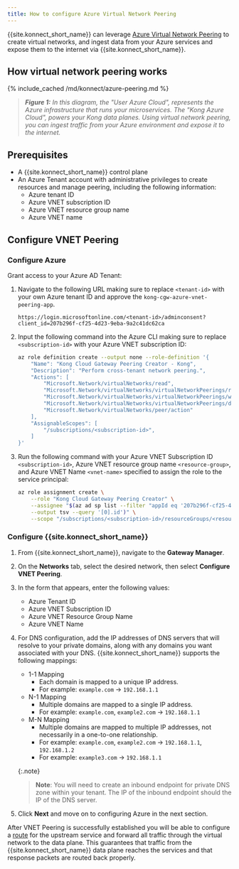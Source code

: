 ```yaml
---
title: How to configure Azure Virtual Network Peering
---
```


{{site.konnect_short_name}} can leverage [Azure Virtual Network Peering](https://learn.microsoft.com/en-us/azure/virtual-network/virtual-network-peering-overview) to create virtual networks, and ingest data from your Azure services and expose them to the internet via {{site.konnect_short_name}}. 

## How virtual network peering works

{% include_cached /md/konnect/azure-peering.md %}
> _**Figure 1:** In this diagram, the "User Azure Cloud", represents the Azure infrastructure that runs your microservices. The "Kong Azure Cloud", powers your Kong data planes. Using virtual network peering, you can ingest traffic from your Azure environment and expose it to the internet._

## Prerequisites

* A {{site.konnect_short_name}} control plane
* An Azure Tenant account with administrative privileges to create resources and manage peering, including the following information:
  * Azure tenant ID
  * Azure VNET subscription ID
  * Azure VNET resource group name
  * Azure VNET name

## Configure VNET Peering

### Configure Azure

Grant access to your Azure AD Tenant: 

1. Navigate to the following URL making sure to replace `<tenant-id>` with your own Azure tenant ID and approve the `kong-cgw-azure-vnet-peering-app`. 

    `https://login.microsoftonline.com/<tenant-id>/adminconsent?client_id=207b296f-cf25-4d23-9eba-9a2c41dc62ca`

1. Input the following command into the Azure CLI making sure to replace `<subscription-id>` with your Azure VNET subscription ID:
    
    ```bash
    az role definition create --output none --role-definition '{
        "Name": "Kong Cloud Gateway Peering Creator - Kong",
        "Description": "Perform cross-tenant network peering.",
        "Actions": [
            "Microsoft.Network/virtualNetworks/read",
            "Microsoft.Network/virtualNetworks/virtualNetworkPeerings/read",
            "Microsoft.Network/virtualNetworks/virtualNetworkPeerings/write",
            "Microsoft.Network/virtualNetworks/virtualNetworkPeerings/delete",
            "Microsoft.Network/virtualNetworks/peer/action"
        ],
        "AssignableScopes": [
            "/subscriptions/<subscription-id>",
        ]
    }'
    ```
1. Run the following command with your Azure VNET Subscription ID `<subscription-id>`, Azure VNET resource group name `<resource-group>`, and Azure VNET Name `<vnet-name>` specified to assign the role to the service principal:

    ```bash
    az role assignment create \
        --role "Kong Cloud Gateway Peering Creator" \
        --assignee "$(az ad sp list --filter "appId eq '207b296f-cf25-4d23-9eba-9a2c41dc62ca'" \
        --output tsv --query '[0].id')" \
        --scope "/subscriptions/<subscription-id>/resourceGroups/<resource-group>/providers/Microsoft.Network/virtualNetworks/<vnet-name>"
    ```


### Configure {{site.konnect_short_name}}

1. From {{site.konnect_short_name}}, navigate to the **Gateway Manager**.
1. On the **Networks** tab, select the desired network, then select **Configure VNET Peering**.
1. In the form that appears, enter the following values: 
    * Azure Tenant ID 
    * Azure VNET Subscription ID
    * Azure VNET Resource Group Name
    * Azure VNET Name
1. For DNS configuration, add the IP addresses of DNS servers that will resolve to your private domains, along with any domains you want associated with your DNS. {{site.konnect_short_name}} supports the following mappings:

    * 1-1 Mapping
        * Each domain is mapped to a unique IP address.
        * For example: `example.com` -> `192.168.1.1`
    * N-1 Mapping
        * Multiple domains are mapped to a single IP address.
        * For example: `example.com`, `example2.com` -> `192.168.1.1`
    * M-N Mapping
        * Multiple domains are mapped to multiple IP addresses, not necessarily in a one-to-one relationship.
        * For example: `example.com`, `example2.com` -> `192.168.1.1`, `192.168.1.2`
        * For example: `example3.com` -> `192.168.1.1`

    {:.note}
    > **Note**: You will need to create an inbound endpoint for private DNS zone within your tenant. The IP of the inbound endpoint should the IP of the DNS server.

1. Click **Next** and move on to configuring Azure in the next section.


After VNET Peering is successfully established you will be able to configure a [route](/konnect/api/control-plane-configuration/latest/#/Routes/list-route) for the upstream service and forward all traffic through the virtual network to the data plane. This guarantees that traffic from the {{site.konnect_short_name}} data plane reaches the services and that response packets are routed back properly.

